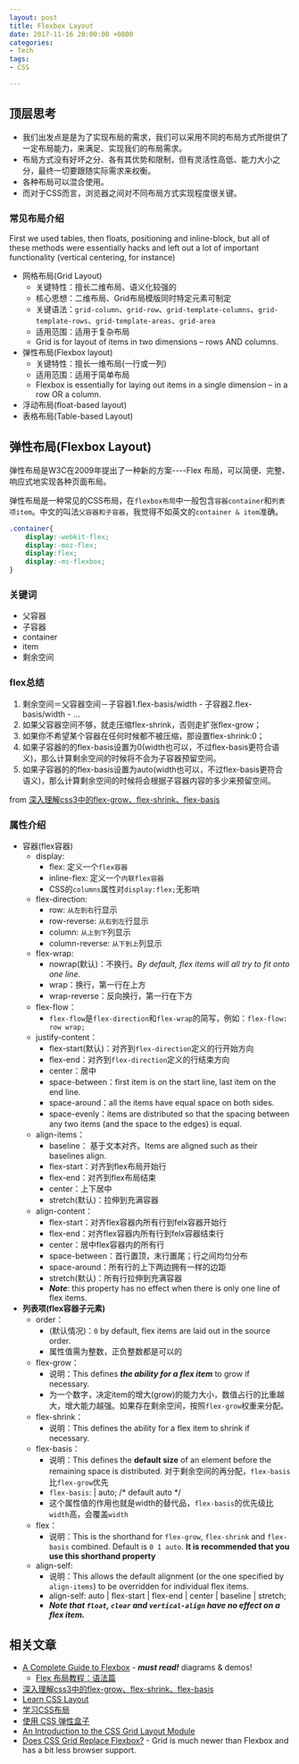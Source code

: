```yaml
---
layout: post
title: Flexbox Layout
date: 2017-11-16 20:00:00 +0800
categories:
- Tech
tags:
- CSS

---
```


## 顶层思考

- 我们出发点是是为了实现布局的需求，我们可以采用不同的布局方式所提供了一定布局能力，来满足、实现我们的布局需求。
- 布局方式没有好坏之分、各有其优势和限制，但有灵活性高低、能力大小之分，最终一切要跟随实际需求来权衡。
- 各种布局可以混合使用。
- 而对于CSS而言，浏览器之间对不同布局方式实现程度很关键。

### 常见布局介绍

First we used tables, then floats, positioning and inline-block, but all of these methods were essentially hacks and left out a lot of important functionality (vertical centering, for instance)

- 网格布局(Grid Layout)
	- 关键特性：擅长二维布局、语义化较强的
	- 核心思想：二维布局、Grid布局模版同时特定元素可制定
	- 关键语法：`grid-column`、`grid-row`、`grid-template-columns`、`grid-template-rows`、`grid-template-areas`、`grid-area`
	- 适用范围：适用于复杂布局
	- Grid is for layout of items in two dimensions – rows AND columns.
- 弹性布局(Flexbox layout)
	- 关键特性：擅长一维布局(一行或一列)
	- 适用范围：适用于简单布局
	- Flexbox is essentially for laying out items in a single dimension – in a row OR a column.
- 浮动布局(float-based layout)
- 表格布局(Table-based Layout)

## 弹性布局(Flexbox Layout)

弹性布局是W3C在2009年提出了一种新的方案----Flex 布局，可以简便、完整、响应式地实现各种页面布局。

弹性布局是一种常见的CSS布局，在`flexbox布局`中一般包含`容器container`和`列表项item`。中文的叫法`父容器和子容器`，我觉得不如英文的`container & item`准确。

``` css
.container{
    display:-webkit-flex;
    display:-moz-flex;
    display:flex;
    display:-ms-flexbox;
}
```

### 关键词

- 父容器
- 子容器
- container
- item
- 剩余空间

### flex总结

1. 剩余空间＝父容器空间－子容器1.flex-basis/width - 子容器2.flex-basis/width - …
2. 如果父容器空间不够，就走压缩flex-shrink，否则走扩张flex-grow；
3. 如果你不希望某个容器在任何时候都不被压缩，那设置flex-shrink:0；
4. 如果子容器的的flex-basis设置为0(width也可以，不过flex-basis更符合语义)，那么计算剩余空间的时候将不会为子容器预留空间。
5. 如果子容器的的flex-basis设置为auto(width也可以，不过flex-basis更符合语义)，那么计算剩余空间的时候将会根据子容器内容的多少来预留空间。

from [深入理解css3中的flex-grow、flex-shrink、flex-basis](http://zhoon.github.io/css3/2014/08/23/flex.html)

### 属性介绍

- 容器(flex容器)
	- display: 
		- flex: 定义一个`flex容器`
		- inline-flex: 定义一个`内联flex容器`
		- CSS的`columns`属性对`display:flex;`无影响
	- flex-direction: 
		- row: `从左到右`行显示
		- row-reverse: `从右到左`行显示
		- column: `从上到下`列显示
		- column-reverse: `从下到上`列显示
	- flex-wrap: 
		- nowrap(默认)：不换行。*By default, flex items will all try to fit onto one line.*
		- wrap：换行，第一行在上方
		- wrap-reverse：反向换行，第一行在下方
	- flex-flow：
		- `flex-flow`是`flex-direction`和`flex-wrap`的简写，例如：`flex-flow: row wrap;`
	- justify-content：
		- flex-start(默认)：对齐到`flex-direction`定义的行开始方向
		- flex-end：对齐到`flex-direction`定义的行结束方向
		- center：居中
		- space-between：first item is on the start line, last item on the end line.
		- space-around：all the items have equal space on both sides.
		- space-evenly：items are distributed so that the spacing between any two items (and the space to the edges) is equal.
	- align-items：
		- baseline： 基于文本对齐。Items are aligned such as their baselines align.
		- flex-start：对齐到flex布局开始行
		- flex-end：对齐到flex布局结束
		- center：上下居中
		- stretch(默认)：拉伸到充满容器
	- align-content：
		- flex-start：对齐flex容器内所有行到felx容器开始行
		- flex-end：对齐flex容器内所有行到felx容器结束行
		- center：居中flex容器内的所有行
		- space-between：首行置顶，末行置尾；行之间均匀分布
		- space-around：所有行的上下两边拥有一样的边距
		- stretch(默认)：所有行拉伸到充满容器
		- ***Note***: this property has no effect when there is only one line of flex items.
- **列表项(flex容器子元素)**
	- order：
		- (默认情况)：`0` by default, flex items are laid out in the source order. 
		- 属性值需为整数，正负整数都是可以的
	- flex-grow：
		- 说明：This defines ***the ability for a flex item*** to grow if necessary.
		- 为一个数字，决定item的增大(grow)的能力大小，数值占行的比重越大，增大能力越强。如果存在剩余空间，按照`flex-grow`权重来分配。
	- flex-shrink：
		- 说明：This defines the ability for a flex item to shrink if necessary.
	- flex-basis：
		- 说明：This defines the **default size** of an element before the remaining space is distributed. 对于剩余空间的再分配，`flex-basis`比`flex-grow`优先
		- `flex-basis`: <length> | auto; /* default auto */
		- 这个属性值的作用也就是width的替代品，`flex-basis`的优先级比`width`高，会覆盖`width`
	- flex：
		- 说明：This is the shorthand for `flex-grow`, `flex-shrink` and `flex-basis` combined. Default is `0 1 auto`. **It is recommended that you use this shorthand property**
	- align-self:
		- 说明：This allows the default alignment (or the one specified by `align-items`) to be overridden for individual flex items.
		- align-self: auto | flex-start | flex-end | center | baseline | stretch;
		- ***Note that `float`, `clear` and `vertical-align` have no effect on a flex item.***


## 相关文章

- [A Complete Guide to Flexbox](https://css-tricks.com/snippets/css/a-guide-to-flexbox/) - ***must read!*** diagrams & demos!
	- [Flex 布局教程：语法篇](http://www.ruanyifeng.com/blog/2015/07/flex-grammar.html)
- [深入理解css3中的flex-grow、flex-shrink、flex-basis](http://zhoon.github.io/css3/2014/08/23/flex.html)
- [Learn CSS Layout](http://learnlayout.com/)
- [学习CSS布局](http://zh.learnlayout.com/)
- [使用 CSS 弹性盒子](https://developer.mozilla.org/zh-CN/docs/Web/CSS/CSS_Flexible_Box_Layout/Using_CSS_flexible_boxes)
- [An Introduction to the CSS Grid Layout Module](https://www.sitepoint.com/introduction-css-grid-layout-module/)
- [Does CSS Grid Replace Flexbox?](https://css-tricks.com/css-grid-replace-flexbox/) - Grid is much newer than Flexbox and has a bit less browser support.